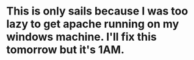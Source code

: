 # This is only sails because I was too lazy to get apache running on my windows machine. I'll fix this tomorrow but it's 1AM.
